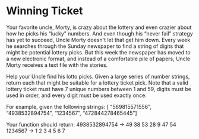 # Winning Ticket

Your favorite uncle, Morty, is crazy about the lottery and even crazier about how he picks his “lucky” numbers. And even though his “never fail” strategy has yet to succeed, Uncle Morty doesn't let that get him down.
Every week he searches through the Sunday newspaper to find a string of digits that might be potential lottery picks. But this week the newspaper has moved to a new electronic format, and instead of a comfortable pile of papers, Uncle Morty receives a text file with the stories.

Help your Uncle find his lotto picks. Given a large series of number strings, return each that might be suitable for a lottery ticket pick. Note that a valid lottery ticket must have 7 unique numbers between 1 and 59, digits must be used in order, and every digit must be used exactly once.

For example, given the following strings:
[ "569815571556", “4938532894754”, “1234567”, “472844278465445”]

Your function should return:
4938532894754 -> 49 38 53 28 9 47 54
1234567 -> 1 2 3 4 5 6 7
